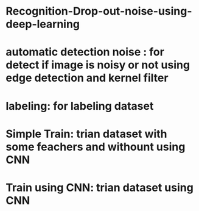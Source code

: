 # Recognition-Drop-out-noise-using-deep-learning 
# automatic detection noise : for detect if image is noisy or not using edge detection and kernel filter
# labeling: for labeling dataset
# Simple Train: trian dataset with some feachers and withount using CNN 
# Train using CNN: trian dataset using CNN
